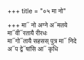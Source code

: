 +++
title = "०५ मा नो"

+++
मा᳓ नो अग्ने अ᳓मतये  
मा᳓वी᳓रतायै रीरधः  
मा᳓गो᳓तायै सहसस् पुत्र मा᳓ निदे  
अ᳓प द्वे᳓षांसि आ᳓ कृधि